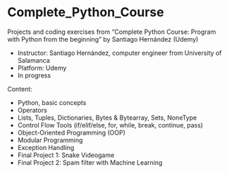 # Complete_Python_Course
Projects and coding exercises from “Complete Python Course: Program with Python from the beginning” by Santiago Hernández (Udemy)

- Instructor: Santiago Hernández, computer engineer from University of Salamanca
- Platform: Udemy
- In progress

Content:

- Python, basic concepts
- Operators
- Lists, Tuples, Dictionaries, Bytes & Bytearray, Sets, NoneType
- Control Flow Tools (if/elif/else, for, while, break, continue, pass)
- Object-Oriented Programming (OOP)
- Modular Programming
- Exception Handling
- Final Project 1: Snake Videogame
- Final Project 2: Spam filter with Machine Learning
